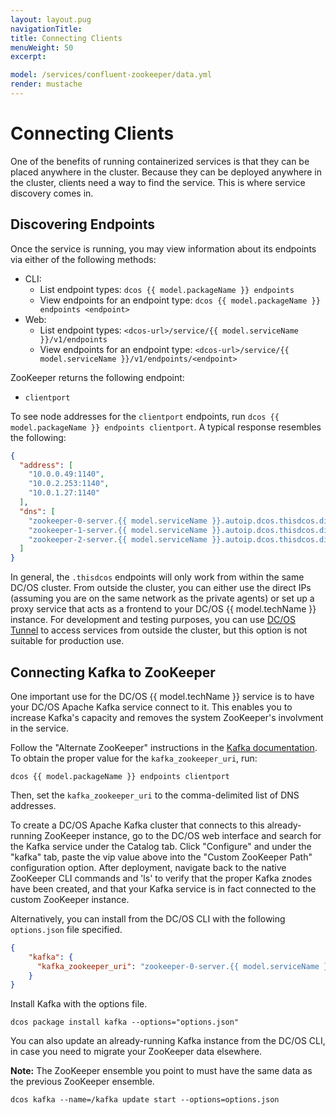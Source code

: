```yaml
---
layout: layout.pug
navigationTitle:
title: Connecting Clients
menuWeight: 50
excerpt:

model: /services/confluent-zookeeper/data.yml
render: mustache
---
```


<!-- Imported from git@github.com:mesosphere/dcos-zookeeper.git:update-docs -->

# Connecting Clients

One of the benefits of running containerized services is that they can be placed anywhere in the cluster. Because they can be deployed anywhere in the cluster, clients need a way to find the service. This is where service discovery comes in.

<a name="discovering-endpoints"></a>
## Discovering Endpoints

Once the service is running, you may view information about its endpoints via either of the following methods:

- CLI:
  - List endpoint types: `dcos {{ model.packageName }} endpoints`
  - View endpoints for an endpoint type: `dcos {{ model.packageName }} endpoints <endpoint>`
- Web:
  - List endpoint types: `<dcos-url>/service/{{ model.serviceName }}/v1/endpoints`
  - View endpoints for an endpoint type: `<dcos-url>/service/{{ model.serviceName }}/v1/endpoints/<endpoint>`

ZooKeeper returns the following endpoint:

- `clientport`

To see node addresses for the `clientport` endpoints, run `dcos {{ model.packageName }} endpoints clientport`. A typical response resembles the following:

```json
{
  "address": [
    "10.0.0.49:1140",
    "10.0.2.253:1140",
    "10.0.1.27:1140"
  ],
  "dns": [
    "zookeeper-0-server.{{ model.serviceName }}.autoip.dcos.thisdcos.directory:1140",
    "zookeeper-1-server.{{ model.serviceName }}.autoip.dcos.thisdcos.directory:1140",
    "zookeeper-2-server.{{ model.serviceName }}.autoip.dcos.thisdcos.directory:1140"
  ]
}
```

In general, the `.thisdcos` endpoints will only work from within the same DC/OS cluster. From outside the cluster, you can either use the direct IPs (assuming you are on the same network as the private agents) or set up a proxy service that acts as a frontend to your DC/OS {{ model.techName }} instance. For development and testing purposes, you can use [DC/OS Tunnel](/latest/administration/access-node/tunnel/) to access services from outside the cluster, but this option is not suitable for production use.

<a name="connecting-kafka-to-zookeeper"></a>
## Connecting Kafka to ZooKeeper

One important use for the DC/OS {{ model.techName }} service is to have your DC/OS Apache Kafka service connect to it. This enables you to increase Kafka's capacity and removes the system ZooKeeper's involvment in the service.

Follow the "Alternate ZooKeeper" instructions in the [Kafka documentation](/service-docs/kafka/2.0.2-0.11.0/install/#alternate-zookeeper). To obtain the proper value for the `kafka_zookeeper_uri`, run:

`dcos {{ model.packageName }} endpoints clientport`

Then, set the `kafka_zookeeper_uri` to the comma-delimited list of DNS addresses.

To create a DC/OS Apache Kafka cluster that connects to this already-running ZooKeeper instance, go to the DC/OS web interface and search for the Kafka service under the Catalog tab. Click "Configure" and under the "kafka" tab, paste the vip value above into the "Custom ZooKeeper Path" configuration option. After deployment, navigate back to the native ZooKeeper CLI commands and 'ls' to verify that the proper Kafka znodes have been created, and that your Kafka service is in fact connected to the custom ZooKeeper instance.

Alternatively, you can install from the DC/OS CLI with the following `options.json` file specified.

```json
{
    "kafka": {
      "kafka_zookeeper_uri": "zookeeper-0-server.{{ model.serviceName }}.autoip.dcos.thisdcos.directory:1140,zookeeper-1-server.{{ model.serviceName }}.autoip.dcos.thisdcos.directory:1140,zookeeper-2-server.{{ model.serviceName }}.autoip.dcos.thisdcos.directory:1140"
    }
}
```

Install Kafka with the options file.

```shell
dcos package install kafka --options="options.json"
```

You can also update an already-running Kafka instance from the DC/OS CLI, in case you need to migrate your ZooKeeper data elsewhere.

**Note:** The ZooKeeper ensemble you point to must have the same data as the previous ZooKeeper ensemble.

```shell
dcos kafka --name=/kafka update start --options=options.json
```
